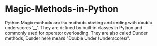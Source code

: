 # Magic-Methods-in-Python
Python Magic methods are the methods starting and ending with double underscores '__'. They are defined by built-in classes in Python and commonly used for operator overloading.   They are also called Dunder methods, Dunder here means "Double Under (Underscores)".
